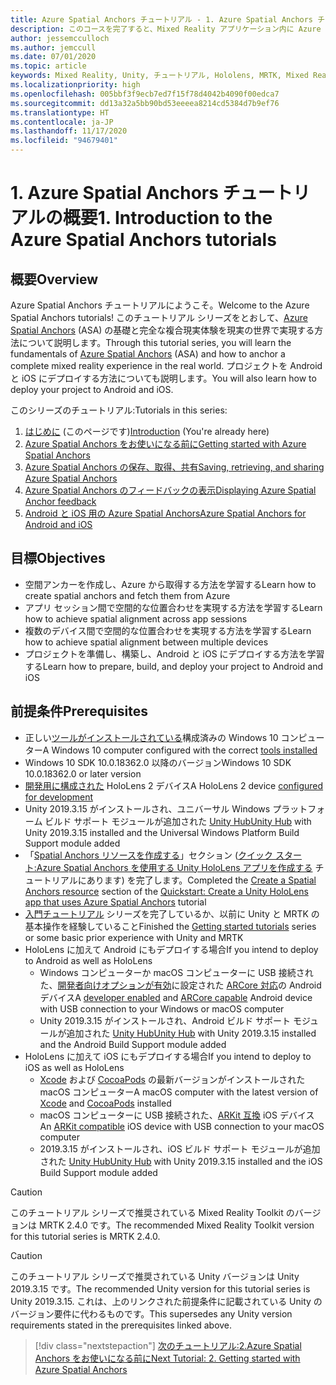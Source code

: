 ```yaml
---
title: Azure Spatial Anchors チュートリアル - 1. Azure Spatial Anchors チュートリアルの概要
description: このコースを完了すると、Mixed Reality アプリケーション内に Azure Spatial Anchors を実装する方法を学習できます。
author: jessemcculloch
ms.author: jemccull
ms.date: 07/01/2020
ms.topic: article
keywords: Mixed Reality, Unity, チュートリアル, Hololens, MRTK, Mixed Reality Toolkit, UWP, Azure 空間アンカー, iOS, Android, Windows 10, ARCore, macOS, Android ビルド サポート, ARKit
ms.localizationpriority: high
ms.openlocfilehash: 005bbf3f9ecb7ed7f15f78d4042b4090f00edca7
ms.sourcegitcommit: dd13a32a5bb90bd53eeeea8214cd5384d7b9ef76
ms.translationtype: HT
ms.contentlocale: ja-JP
ms.lasthandoff: 11/17/2020
ms.locfileid: "94679401"
---
```

# <a name="1-introduction-to-the-azure-spatial-anchors-tutorials"></a><span data-ttu-id="79392-105">1. Azure Spatial Anchors チュートリアルの概要</span><span class="sxs-lookup"><span data-stu-id="79392-105">1. Introduction to the Azure Spatial Anchors tutorials</span></span>

## <a name="overview"></a><span data-ttu-id="79392-106">概要</span><span class="sxs-lookup"><span data-stu-id="79392-106">Overview</span></span>

<span data-ttu-id="79392-107">Azure Spatial Anchors チュートリアルにようこそ。</span><span class="sxs-lookup"><span data-stu-id="79392-107">Welcome to the Azure Spatial Anchors tutorials!</span></span> <span data-ttu-id="79392-108">このチュートリアル シリーズをとおして、<a href="https://azure.microsoft.com/services/spatial-anchors" target="_blank">Azure Spatial Anchors</a> (ASA) の基礎と完全な複合現実体験を現実の世界で実現する方法について説明します。</span><span class="sxs-lookup"><span data-stu-id="79392-108">Through this tutorial series, you will learn the fundamentals of <a href="https://azure.microsoft.com/services/spatial-anchors" target="_blank">Azure Spatial Anchors</a> (ASA) and how to anchor a complete mixed reality experience in the real world.</span></span> <span data-ttu-id="79392-109">プロジェクトを Android と iOS にデプロイする方法についても説明します。</span><span class="sxs-lookup"><span data-stu-id="79392-109">You will also learn how to deploy your project to Android and iOS.</span></span>

<span data-ttu-id="79392-110">このシリーズのチュートリアル:</span><span class="sxs-lookup"><span data-stu-id="79392-110">Tutorials in this series:</span></span>

1. <span data-ttu-id="79392-111">[はじめに](mr-learning-asa-01.md) (このページです)</span><span class="sxs-lookup"><span data-stu-id="79392-111">[Introduction](mr-learning-asa-01.md) (You're already here)</span></span>
2. [<span data-ttu-id="79392-112">Azure Spatial Anchors をお使いになる前に</span><span class="sxs-lookup"><span data-stu-id="79392-112">Getting started with Azure Spatial Anchors</span></span>](mr-learning-asa-02.md)
3. [<span data-ttu-id="79392-113">Azure Spatial Anchors の保存、取得、共有</span><span class="sxs-lookup"><span data-stu-id="79392-113">Saving, retrieving, and sharing Azure Spatial Anchors</span></span>](mr-learning-asa-03.md)
4. [<span data-ttu-id="79392-114">Azure Spatial Anchors のフィードバックの表示</span><span class="sxs-lookup"><span data-stu-id="79392-114">Displaying Azure Spatial Anchor feedback</span></span>](mr-learning-asa-04.md)
5. [<span data-ttu-id="79392-115">Android と iOS 用の Azure Spatial Anchors</span><span class="sxs-lookup"><span data-stu-id="79392-115">Azure Spatial Anchors for Android and iOS</span></span>](mr-learning-asa-05.md)

## <a name="objectives"></a><span data-ttu-id="79392-116">目標</span><span class="sxs-lookup"><span data-stu-id="79392-116">Objectives</span></span>

* <span data-ttu-id="79392-117">空間アンカーを作成し、Azure から取得する方法を学習する</span><span class="sxs-lookup"><span data-stu-id="79392-117">Learn how to create spatial anchors and fetch them from Azure</span></span>
* <span data-ttu-id="79392-118">アプリ セッション間で空間的な位置合わせを実現する方法を学習する</span><span class="sxs-lookup"><span data-stu-id="79392-118">Learn how to achieve spatial alignment across app sessions</span></span>
* <span data-ttu-id="79392-119">複数のデバイス間で空間的な位置合わせを実現する方法を学習する</span><span class="sxs-lookup"><span data-stu-id="79392-119">Learn how to achieve spatial alignment between multiple devices</span></span>
* <span data-ttu-id="79392-120">プロジェクトを準備し、構築し、Android と iOS にデプロイする方法を学習する</span><span class="sxs-lookup"><span data-stu-id="79392-120">Learn how to prepare, build, and deploy your project to Android and iOS</span></span>

## <a name="prerequisites"></a><span data-ttu-id="79392-121">前提条件</span><span class="sxs-lookup"><span data-stu-id="79392-121">Prerequisites</span></span>

* <span data-ttu-id="79392-122">正しい[ツールがインストールされている](../../install-the-tools.md)構成済みの Windows 10 コンピューター</span><span class="sxs-lookup"><span data-stu-id="79392-122">A Windows 10 computer configured with the correct [tools installed](../../install-the-tools.md)</span></span>
* <span data-ttu-id="79392-123">Windows 10 SDK 10.0.18362.0 以降のバージョン</span><span class="sxs-lookup"><span data-stu-id="79392-123">Windows 10 SDK 10.0.18362.0 or later version</span></span>
* <span data-ttu-id="79392-124">[開発用に構成された](../../platform-capabilities-and-apis/using-visual-studio.md#enabling-developer-mode) HoloLens 2 デバイス</span><span class="sxs-lookup"><span data-stu-id="79392-124">A HoloLens 2 device [configured for development](../../platform-capabilities-and-apis/using-visual-studio.md#enabling-developer-mode)</span></span>
* <span data-ttu-id="79392-125">Unity 2019.3.15 がインストールされ、ユニバーサル Windows プラットフォーム ビルド サポート モジュールが追加された <a href="https://docs.unity3d.com/Manual/GettingStartedInstallingHub.html" target="_blank">Unity Hub</a></span><span class="sxs-lookup"><span data-stu-id="79392-125"><a href="https://docs.unity3d.com/Manual/GettingStartedInstallingHub.html" target="_blank">Unity Hub</a> with Unity 2019.3.15 installed and the Universal Windows Platform Build Support module added</span></span>
* <span data-ttu-id="79392-126">「[Spatial Anchors リソースを作成する](https://docs.microsoft.com/azure/spatial-anchors/quickstarts/get-started-unity-hololens#create-a-spatial-anchors-resource)」セクション ([クイック スタート:Azure Spatial Anchors を使用する Unity HoloLens アプリを作成する](https://docs.microsoft.com/azure/spatial-anchors/quickstarts/get-started-unity-hololens) チュートリアルにあります) を完了します。</span><span class="sxs-lookup"><span data-stu-id="79392-126">Completed the [Create a Spatial Anchors resource](https://docs.microsoft.com/azure/spatial-anchors/quickstarts/get-started-unity-hololens#create-a-spatial-anchors-resource) section of the [Quickstart: Create a Unity HoloLens app that uses Azure Spatial Anchors](https://docs.microsoft.com/azure/spatial-anchors/quickstarts/get-started-unity-hololens) tutorial</span></span>
* <span data-ttu-id="79392-127">[入門チュートリアル](mr-learning-base-01.md) シリーズを完了しているか、以前に Unity と MRTK の基本操作を経験していること</span><span class="sxs-lookup"><span data-stu-id="79392-127">Finished the [Getting started tutorials](mr-learning-base-01.md) series or some basic prior experience with Unity and MRTK</span></span>
* <span data-ttu-id="79392-128">HoloLens に加えて Android にもデプロイする場合</span><span class="sxs-lookup"><span data-stu-id="79392-128">If you intend to deploy to Android as well as HoloLens</span></span>
  * <span data-ttu-id="79392-129">Windows コンピューターか macOS コンピューターに USB 接続された、<a href="https://developer.android.com/studio/debug/dev-options" target="_blank">開発者向けオプションが有効</a>に設定された <a href="https://developers.google.com/ar/discover/supported-devices" target="_blank">ARCore 対応</a>の Android デバイス</span><span class="sxs-lookup"><span data-stu-id="79392-129">A <a href="https://developer.android.com/studio/debug/dev-options" target="_blank">developer enabled</a> and <a href="https://developers.google.com/ar/discover/supported-devices" target="_blank">ARCore capable</a> Android device with USB connection to your Windows or macOS computer</span></span>
  * <span data-ttu-id="79392-130">Unity 2019.3.15 がインストールされ、Android ビルド サポート モジュールが追加された <a href="https://docs.unity3d.com/Manual/GettingStartedInstallingHub.html" target="_blank">Unity Hub</a></span><span class="sxs-lookup"><span data-stu-id="79392-130"><a href="https://docs.unity3d.com/Manual/GettingStartedInstallingHub.html" target="_blank">Unity Hub</a> with Unity 2019.3.15 installed and the Android Build Support module added</span></span>
* <span data-ttu-id="79392-131">HoloLens に加えて iOS にもデプロイする場合</span><span class="sxs-lookup"><span data-stu-id="79392-131">If you intend to deploy to iOS as well as HoloLens</span></span>
  * <span data-ttu-id="79392-132"><a href="https://geo.itunes.apple.com/us/app/xcode/id497799835?mt=12" target="_blank">Xcode</a> および <a href="https://cocoapods.org" target="_blank">CocoaPods</a> の最新バージョンがインストールされた macOS コンピューター</span><span class="sxs-lookup"><span data-stu-id="79392-132">A macOS computer with the latest version of <a href="https://geo.itunes.apple.com/us/app/xcode/id497799835?mt=12" target="_blank">Xcode</a> and <a href="https://cocoapods.org" target="_blank">CocoaPods</a> installed</span></span>
  * <span data-ttu-id="79392-133">macOS コンピューターに USB 接続された、<a href="https://developer.apple.com/documentation/arkit/verifying_device_support_and_user_permission" target="_blank">ARKit 互換</a> iOS デバイス</span><span class="sxs-lookup"><span data-stu-id="79392-133">An <a href="https://developer.apple.com/documentation/arkit/verifying_device_support_and_user_permission" target="_blank">ARKit compatible</a> iOS device with USB connection to your macOS computer</span></span>
  * <span data-ttu-id="79392-134">2019.3.15 がインストールされ、iOS ビルド サポート モジュールが追加された <a href="https://docs.unity3d.com/Manual/GettingStartedInstallingHub.html" target="_blank">Unity Hub</a></span><span class="sxs-lookup"><span data-stu-id="79392-134"><a href="https://docs.unity3d.com/Manual/GettingStartedInstallingHub.html" target="_blank">Unity Hub</a> with Unity 2019.3.15 installed and the iOS Build Support module added</span></span>

> [!CAUTION]
> <span data-ttu-id="79392-135">このチュートリアル シリーズで推奨されている Mixed Reality Toolkit のバージョンは MRTK 2.4.0 です。</span><span class="sxs-lookup"><span data-stu-id="79392-135">The recommended Mixed Reality Toolkit version for this tutorial series is MRTK 2.4.0.</span></span>

> [!CAUTION]
> <span data-ttu-id="79392-136">このチュートリアル シリーズで推奨されている Unity バージョンは Unity 2019.3.15 です。</span><span class="sxs-lookup"><span data-stu-id="79392-136">The recommended Unity version for this tutorial series is Unity 2019.3.15.</span></span> <span data-ttu-id="79392-137">これは、上のリンクされた前提条件に記載されている Unity のバージョン要件に代わるものです。</span><span class="sxs-lookup"><span data-stu-id="79392-137">This supersedes any Unity version requirements stated in the prerequisites linked above.</span></span>

> [!div class="nextstepaction"]
> [<span data-ttu-id="79392-138">次のチュートリアル:2.Azure Spatial Anchors をお使いになる前に</span><span class="sxs-lookup"><span data-stu-id="79392-138">Next Tutorial: 2. Getting started with Azure Spatial Anchors</span></span>](mr-learning-asa-02.md)
